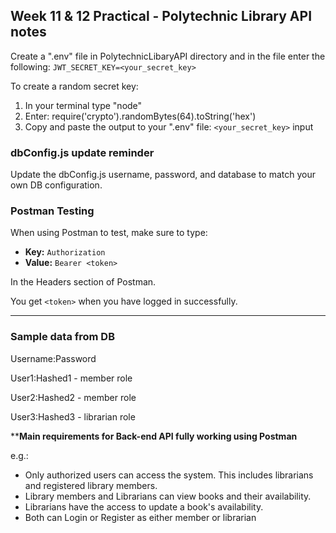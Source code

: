 ## Week 11 & 12 Practical - Polytechnic Library API notes

Create a ".env" file in PolytechnicLibaryAPI directory and in the file enter the following:
`JWT_SECRET_KEY=<your_secret_key>`

To create a random secret key:
1. In your terminal type "node"
2. Enter: require('crypto').randomBytes(64).toString('hex')
3. Copy and paste the output to your ".env" file: `<your_secret_key>` input

### dbConfig.js update reminder
Update the dbConfig.js username, password, and database to match your own DB configuration.

### Postman Testing

When using Postman to test, make sure to type:

- **Key:** `Authorization`
- **Value:** `Bearer <token>`

In the Headers section of Postman.

You get `<token>` when you have logged in successfully.

---
### Sample data from DB

Username:Password

User1:Hashed1 - member role

User2:Hashed2 - member role

User3:Hashed3 - librarian role

****Main requirements for Back-end API fully working using Postman**

e.g.:

- Only authorized users can access the system. This includes librarians and registered library members.
- Library members and Librarians can view books and their availability.
- Librarians have the access to update a book's availability.
- Both can Login or Register as either member or librarian
